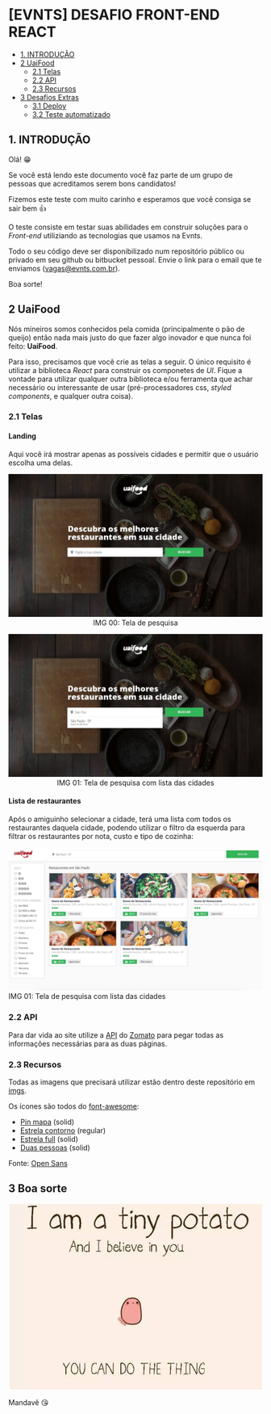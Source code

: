 # [EVNTS] DESAFIO FRONT-END REACT


  - [1. INTRODUÇÃO](#1-introdu%C3%A7%C3%A3o)
  - [2 UaiFood](#2-uaifood)
    - [2.1 Telas](#21-telas)
    - [2.2 API](#22-api)
    - [2.3 Recursos](#23-recursos)
  - [3 Desafios Extras](#3-desafios-extras)
    - [3.1 Deploy](#31-deploy)
    - [3.2 Teste automatizado](#32-teste-automatizado)

## 1. INTRODUÇÃO

Olá! 😁

Se você está lendo este documento você faz parte de um grupo de pessoas que acreditamos serem bons candidatos!

Fizemos este teste com muito carinho e esperamos que você consiga se sair bem 👍

O teste consiste em testar suas abilidades em construir soluções para o _Front-end_ utiliziando as tecnologias que usamos na Evnts.


Todo o seu código deve ser disponibilizado num repositório público ou privado em seu github ou bitbucket pessoal. Envie o link para o email que te enviamos (vagas@evnts.com.br).

Boa sorte!


## 2 UaiFood

Nós mineiros somos conhecidos pela comida (principalmente o pão de queijo) então nada mais justo do que fazer algo inovador e que nunca foi feito: __UaiFood__.

Para isso, precisamos que você crie as telas a seguir. O único requisito é utilizar a biblioteca _React_ para construir os componetes de _UI_. Fique a vontade para utilizar qualquer outra biblioteca e/ou ferramenta que achar necessário ou interessante de usar (pré-processadores css, _styled components_, e qualquer outra coisa).

### 2.1 Telas

  #### Landing

Aqui você irá mostrar apenas as possíveis cidades e permitir que o usuário escolha uma delas.
  <center>

  ![Landing](./imgs/documentation/search.jpg)
  IMG 00: Tela de pesquisa
  </center>

  <center>

  ![Landing](./imgs/documentation/search-selecting.jpg)
  IMG 01: Tela de pesquisa com lista das cidades 
  </center>


  #### Lista de restaurantes

Após o amiguinho selecionar a cidade, terá uma lista com todos os restaurantes daquela cidade, podendo utilizar o filtro da esquerda para filtrar os restaurantes por nota, custo e tipo de cozinha:

  ![Landing](./imgs/documentation/restaurants.jpg)
  IMG 01: Tela de pesquisa com lista das cidades 
  </center>



### 2.2 API

Para dar vida ao site utilize a [API](https://developers.zomato.com/api?lang=pt) do [Zomato](https://www.zomato.com/pt/sao-paulo-sp) para pegar todas as informações necessárias para as duas páginas.


### 2.3 Recursos

Todas as imagens que precisará utilizar estão dentro deste repositório em [imgs](/imgs).

Os ícones são todos do [font-awesome](https://fontawesome.com/):
  - [Pin mapa](https://fontawesome.com/icons?d=gallery&q=f3c5) (solid)
  - [Estrela contorno](https://fontawesome.com/icons?d=gallery&q=f005) (regular)
  - [Estrela full](https://fontawesome.com/icons?d=gallery&q=f005) (solid)
  - [Duas pessoas](https://fontawesome.com/icons?d=gallery&q=f500) (solid)


Fonte: [Open Sans](https://fonts.google.com/specimen/Open+Sans)


<!-- ## 3 Desafios Extras

Se você é bão/dedicado e já terminou o __UaiFood__, meus parabéns!
Você é foda! ❤️ 

Utilize qualquer ferramenta de deploy para deixar seu site funfando na internet. Nos mande o link e uma breve explicação do qual ferramenta utilizou, como fez e etc.

Implemente mais algumas dessas coisas e ganhe pontos extras com a gente: 
 -->

## 3 Boa sorte

<center>

![potato](./imgs/uaifood/potato/potato.jpg)
</center>

Mandavê 😘